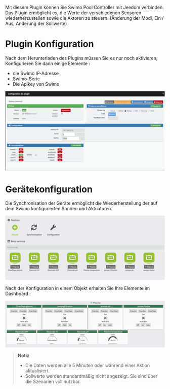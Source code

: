 Mit diesem Plugin können Sie Swimo Pool Controller mit Jeedom verbinden.
Das Plugin ermöglicht es, die Werte der verschiedenen Sensoren wiederherzustellen sowie die Aktoren zu steuern. (Änderung der Modi, Ein / Aus, Änderung der Sollwerte)

Plugin Konfiguration
=======================

Nach dem Herunterladen des Plugins müssen Sie es nur noch aktivieren,
Konfigurieren Sie dann einige Elemente :

- die Swimo IP-Adresse
- Swimo-Serie
- Die Apikey von Swimo

![swimo](./images/swimo1.png)

Gerätekonfiguration
=============================

Die Synchronisation der Geräte ermöglicht die Wiederherstellung der auf dem Swimo konfigurierten Sonden und Aktuatoren.

![swimo2](./images/swimo2.png)

Nach der Konfiguration in einem Objekt erhalten Sie Ihre Elemente im Dashboard :

![swimo3](./images/swimo3.png)

> **Notiz**
>
> - Die Daten werden alle 5 Minuten oder während einer Aktion aktualisiert.
> - Sollwerte werden standardmäßig nicht angezeigt.
> Sie sind über die Szenarien voll nutzbar.
